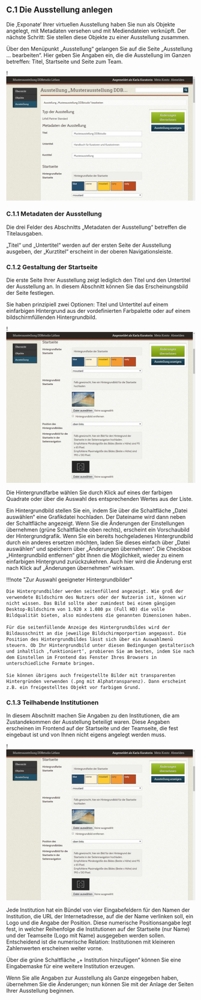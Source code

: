 ## C.1 Die Ausstellung anlegen

Die ‚Exponate‘ Ihrer virtuellen Ausstellung haben Sie nun als Objekte angelegt, mit Metadaten versehen und mit Mediendateien verknüpft. Der nächste Schritt: Sie stellen diese Objekte zu einer Ausstellung zusammen.

Über den Menüpunkt „Ausstellung“ gelangen Sie auf die Seite „Ausstellung ... bearbeiten“. Hier geben Sie Angaben ein, die die Ausstellung im Ganzen betreffen: Titel, Startseite und Seite zum Team.

!![Abb. C.1-1 – Die Seite „Ausstellung ... bearbeiten“][C-1_1]

### C.1.1 Metadaten der Ausstellung

Die drei Felder des Abschnitts „Metadaten der Ausstellung“ betreffen die Titelausgaben.

„Titel“ und „Untertitel“ werden auf der ersten Seite der Ausstellung ausgeben, der „Kurztitel“ erscheint in der oberen Navigationsleiste.

### C.1.2 Gestaltung der Startseite

Die erste Seite Ihrer Ausstellung zeigt lediglich den Titel und den Untertitel der Ausstellung an. In diesem Abschnitt können Sie das Erscheinungsbild der Seite festlegen.

Sie haben prinzipiell zwei Optionen: Titel und Untertitel auf einem einfarbigen Hintergrund aus der vordefinierten Farbpalette oder auf einem bildschirmfüllenden Hintergrundbild.

!![Abb. C.1-2 – Einstellungen zur Startseite][C-1_2]

Die Hintergrundfarbe wählen Sie durch Klick auf eines der farbigen Quadrate oder über die Auswahl des entsprechenden Wertes aus der Liste.

Ein Hintergrundbild stellen Sie ein, indem Sie über die Schaltfläche „Datei auswählen“ eine Grafikdatei hochladen. Der Dateiname wird dann neben der Schaltfläche angezeigt. Wenn Sie die Änderungen der Einstellungen übernehmen (grüne Schaltfläche oben rechts), erscheint ein Vorschaubild der Hintergrundgrafik. Wenn Sie ein bereits hochgeladenes Hintergrundbild durch ein anderes ersetzen möchten, laden Sie dieses einfach über „Datei auswählen“ und speichern über „Änderungen übernehmen“. Die Checkbox „Hintergrundbild entfernen“ gibt Ihnen die Möglichkeit, wieder zu einem einfarbigen Hintergrund zurückzukehren. Auch hier wird die Änderung erst nach Klick auf „Änderungen übernehmen“ wirksam.

!!!note "Zur Auswahl geeigneter Hintergrundbilder"

    Die Hintergrundbilder werden seitenfüllend angezeigt. Wie groß der verwendete Bildschirm des Nutzers oder der Nutzerin ist, können wir nicht wissen. Das Bild sollte aber zumindest bei einem gängigen Desktop-Bildschirm von 1.920 x 1.080 px (Full HD) die volle Bildqualität bieten, also mindestens die genannten Dimensionen haben.

    Für die seitenfüllende Anzeige des Hintergrundbildes wird der Bildausschnitt an die jeweilige Bildschirmporportion angepasst. Die Position des Hintergrundbildes lässt sich über ein Auswahlmenü steuern. Ob Ihr Hintergrundbild unter diesen Bedingungen gestalterisch und inhaltlich ‚funktioniert‘, probieren Sie am besten, indem Sie nach dem Einstellen im Frontend das Fenster Ihres Browsers in unterschiedliche Formate bringen.

    Sie können übrigens auch freigestellte Bilder mit transparenten Hintergründen verwenden (.png mit Alphatransparenz). Dann erscheint z.B. ein freigestelltes Objekt vor farbigem Grund.

### C.1.3 Teilhabende Institutionen

In diesem Abschnitt machen Sie Angaben zu den Institutionen, die am Zustandekommen der Ausstellung beteiligt waren. Diese Angaben erscheinen im Frontend auf der Startseite und der Teamseite, die fest eingebaut ist und von Ihnen nicht eigens angelegt werden muss.

!![Abb. C.1-3 – Einstellungen zu den teilhabenden Institutionen][C-1_3]

Jede Institution hat ein Bündel von vier Eingabefeldern für den Namen der Institution, die URL der Internetadresse, auf die der Name verlinken soll, ein Logo und die Angabe der Position. Diese numerische Positionsangabe legt fest, in welcher Reihenfolge die Institutionen auf der Startseite (nur Name) und der Teamseite (Logo mit Name) ausgegeben werden sollen. Entscheidend ist die numerische Relation: Institutionen mit kleineren Zahlenwerten erscheinen weiter vorne.

Über die grüne Schaltfläche „+ Institution hinzufügen“ können Sie eine Eingabemaske für eine weitere Institution erzeugen.

Wenn Sie alle Angaben zur Ausstellung als Ganze eingegeben haben, übernehmen Sie die Änderungen; nun können Sie mit der Anlage der Seiten Ihrer Ausstellung beginnen.

[C-1_1]: img/C-1_1.jpg "Abb. 1 – Die Seite „Ausstellung ... bearbeiten“"
[C-1_2]: img/C-1_2.jpg "Abb. 2 – Einstellungen zur Startseite"
[C-1_3]: img/C-1_3.jpg "Abb. 3 – Einstellungen zu den teilhabenden Institutionen"



